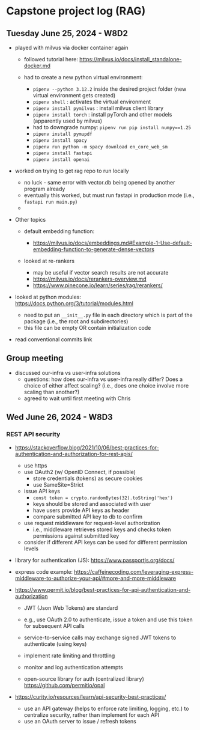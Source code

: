 # Capstone project log (RAG)

## Tuesday June 25, 2024 - W8D2
- played with milvus via docker container again
  - followed tutorial here: https://milvus.io/docs/install_standalone-docker.md


  - had to create a new python virtual environment:
    - `pipenv --python 3.12.2` inside the desired project folder (new virtual environment gets created)
    - `pipenv shell` : activates the virtual environment
    - `pipenv install pymilvus` : install milvus client library
    - `pipenv install torch` : install pyTorch and other models (apparently used by milvus)
    - had to downgrade numpy: `pipenv run pip install numpy==1.25`
    - `pipenv install pymupdf`
    - `pipenv install spacy`
    - `pipenv run python -m spacy download en_core_web_sm`
    - `pipenv install fastapi`
    - `pipenv install openai`

- worked on trying to get rag repo to run locally
  - no luck - same error with vector.db being opened by another program already
  - eventually this worked, but must run fastapi in production mode (i.e., `fastapi run main.py`)
  - 
- Other topics
  - default embedding function:
    - https://milvus.io/docs/embeddings.md#Example-1-Use-default-embedding-function-to-generate-dense-vectors
  
  - looked at re-rankers
    - may be useful if vector search results are not accurate
    - https://milvus.io/docs/rerankers-overview.md
    - https://www.pinecone.io/learn/series/rag/rerankers/




- looked at python modules:  https://docs.python.org/3/tutorial/modules.html
  - need to put an `__init__.py` file in each directory which is part of the package (i.e., the root and subdirectories)
  - this file can be empty OR contain initialization code


- read conventional commits link



## Group meeting
- discussed our-infra vs user-infra solutions
  - questions:  how does our-infra vs user-infra really differ?  Does a choice of either affect scaling? (i.e., does one choice involve more scaling than another?)
  - agreed to wait until first meeting with Chris



## Wed June 26, 2024 - W8D3

### REST API security
- https://stackoverflow.blog/2021/10/06/best-practices-for-authentication-and-authorization-for-rest-apis/
  - use https
  - use OAuth2 (w/ OpenID Connect, if possible)
    - store credentials (tokens) as secure cookies
    - use SameSite=Strict
  - issue API keys
    - `const token = crypto.randomBytes(32).toString('hex')`
    - keys should be stored and associated with user
    - have users provide API keys as header
    - compare submitted API key to db to confirm
  - use request middleware for request-level authorization
    - i.e., middleware retrieves stored keys and checks token permissions against submitted key
  - consider if different API keys can be used for different permission levels

- library for authentication (JS):  https://www.passportjs.org/docs/

- express code example:
  https://caffeinecoding.com/leveraging-express-middleware-to-authorize-your-api/#more-and-more-middleware

- https://www.permit.io/blog/best-practices-for-api-authentication-and-authorization
  - JWT (Json Web Tokens) are standard
  - e.g., use OAuth 2.0 to authenticate, issue a token and use this token for subsequent API calls
  - service-to-service calls may exchange signed JWT tokens to authenticate (using keys)
  - implement rate limiting and throttling
  - monitor and log authentication attempts

  - open-source library for auth (centralized library) https://github.com/permitio/opal

- https://curity.io/resources/learn/api-security-best-practices/
  - use an API gateway (helps to enforce rate limiting, logging, etc.) to centralize security, rather than implement for each API
  - use an OAuth server to issue / refresh tokens



